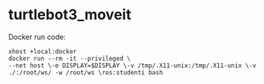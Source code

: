 # turtlebot3_moveit

Docker run code: 

    xhost +local:docker
    docker run --rm -it --privileged \
    --net host \-e DISPLAY=$DISPLAY \-v /tmp/.X11-unix:/tmp/.X11-unix \-v ./:/root/ws/ -w /root/ws \ros:studenti bash

